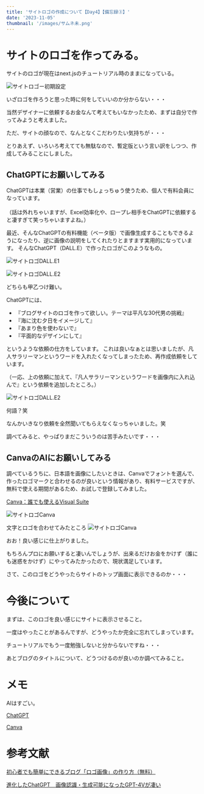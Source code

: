 ```yaml
---
title: 'サイトロゴの作成について【Day4】【備忘録③】'
date: '2023-11-05'
thumbnail: '/images/サムネ未.png'
---
```


# サイトのロゴを作ってみる。

サイトのロゴが現在はnext.jsのチュートリアル時のままになっている。

![サイトロゴー初期設定](/images/サイトロゴ-初期設定.png)

いざロゴを作ろうと思った時に何をしていいのか分からない・・・

当然デザイナーに依頼するお金なんて考えてもいなかったため、まずは自分で作ってみようと考えました。

ただ、サイトの顔なので、なんとなくこだわりたい気持ちが・・・

とりあえず、いろいろ考えてても無駄なので、暫定版という言い訳をしつつ、作成してみることにしました。

## ChatGPTにお願いしてみる
ChatGPTは本業（営業）の仕事でもしょっちゅう使うため、個人で有料会員になっています。<br></br>（話は外れちゃいますが、Excel効率化や、ロープレ相手をChatGPTに依頼すると凄すぎて笑っちゃいますよね。）

最近、そんなChatGPTの有料機能（ベータ版）で画像生成することもできるようになったり、逆に画像の説明をしてくれたりとますます実用的になっています。
そんなChatGPT（DALL.E）で作ったロゴがこのようなもの。

![サイトロゴDALL.E1](/images/DALL·E-logo1.png)

![サイトロゴDALL.E2](/images/DALL·E-logo2.png)

どちらも甲乙つけ難い。

ChatGPTには、
- 『ブログサイトのロゴを作って欲しい。テーマは平凡な30代男の挑戦』
- 『海に沈む夕日をイメージして』
- 『あまり色を使わないで』
- 『平面的なデザインにして』

というような依頼の仕方をしています。
これは良いなぁとは思いましたが、凡人サラリーマンというワードを入れたくなってしまったため、再作成依頼をしています。

（一応、上の依頼に加えて、『凡人サラリーマンというワードを画像内に入れ込んで』という依頼を追加したところ。）

![サイトロゴDALL.E2](/images/DALL·E-logo3.png)

何語？笑

なんかいきなり依頼を全然聞いてもらえなくなっちゃいました。笑

調べてみると、やっぱりまだこういうのは苦手みたいです・・・

## CanvaのAIにお願いしてみる
調べているうちに、日本語を画像にしたいときは、Canvaでフォントを選んで、作ったロゴマークと合わせるのが良いという情報があり、有料サービスですが、無料で使える期間があるため、お試しで登録してみました。

[Canva：誰でも使えるVisual Suite](https://www.canva.com/ja_jp/)


![サイトロゴCanva](/images/Canva画面.png)

文字とロゴを合わせてみたところ
![サイトロゴCanva](/images/Logo完成.png)


おお！良い感じに仕上がりました。

もちろんプロにお願いすると凄いんでしょうが、出来るだけお金をかけず（誰にも迷惑をかけず）にやってみたかったので、現状満足しています。

さて、このロゴをどうやったらサイトのトップ画面に表示できるのか・・・


# 今後について
まずは、このロゴを良い感じにサイトに表示させること。

一度はやったことがあるんですが、どうやったか完全に忘れてしまっています。

チュートリアルでもう一度勉強しないと分からないですね・・・

あとブログのタイトルについて、どうつけるのが良いのか調べてみること。

# メモ
AIはすごい。

[ChatGPT](https://chat.openai.com/)

[Canva](https://www.canva.com/ja_jp/)

# 参考文献
[初心者でも簡単にできるブログ「ロゴ画像」の作り方（無料）](https://ienakablog.com/logo-image/)

[進化したChatGPT　画像認識・生成可能になったGPT-4Vが凄い](https://www.watch.impress.co.jp/docs/topic/1541737.html)